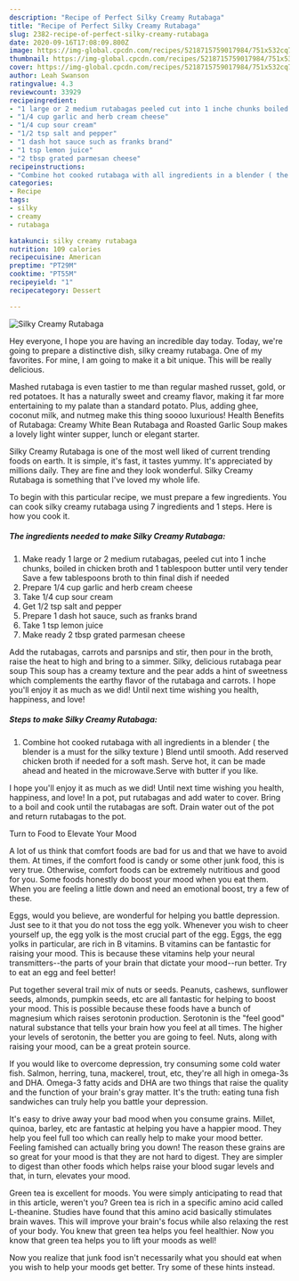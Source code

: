 ```yaml
---
description: "Recipe of Perfect Silky Creamy Rutabaga"
title: "Recipe of Perfect Silky Creamy Rutabaga"
slug: 2382-recipe-of-perfect-silky-creamy-rutabaga
date: 2020-09-16T17:08:09.800Z
image: https://img-global.cpcdn.com/recipes/5218715759017984/751x532cq70/silky-creamy-rutabaga-recipe-main-photo.jpg
thumbnail: https://img-global.cpcdn.com/recipes/5218715759017984/751x532cq70/silky-creamy-rutabaga-recipe-main-photo.jpg
cover: https://img-global.cpcdn.com/recipes/5218715759017984/751x532cq70/silky-creamy-rutabaga-recipe-main-photo.jpg
author: Leah Swanson
ratingvalue: 4.3
reviewcount: 33929
recipeingredient:
- "1 large or 2 medium rutabagas peeled cut into 1 inche chunks boiled in chicken broth and 1 tablespoon butter until very tender Save a few tablespoons broth to thin final dish if needed"
- "1/4 cup garlic and herb cream cheese"
- "1/4 cup sour cream"
- "1/2 tsp salt and pepper"
- "1 dash hot sauce such as franks brand"
- "1 tsp lemon juice"
- "2 tbsp grated parmesan cheese"
recipeinstructions:
- "Combine hot cooked rutabaga with all ingredients in a blender ( the blender is a must for the silky texture ) Blend until smooth.  Add reserved chicken broth if needed for a soft mash. Serve hot, it can be made ahead and heated in the microwave.Serve with butter if you like."
categories:
- Recipe
tags:
- silky
- creamy
- rutabaga

katakunci: silky creamy rutabaga 
nutrition: 109 calories
recipecuisine: American
preptime: "PT29M"
cooktime: "PT55M"
recipeyield: "1"
recipecategory: Dessert

---
```



![Silky Creamy Rutabaga](https://img-global.cpcdn.com/recipes/5218715759017984/751x532cq70/silky-creamy-rutabaga-recipe-main-photo.jpg)

Hey everyone, I hope you are having an incredible day today. Today, we're going to prepare a distinctive dish, silky creamy rutabaga. One of my favorites. For mine, I am going to make it a bit unique. This will be really delicious.

Mashed rutabaga is even tastier to me than regular mashed russet, gold, or red potatoes. It has a naturally sweet and creamy flavor, making it far more entertaining to my palate than a standard potato. Plus, adding ghee, coconut milk, and nutmeg make this thing soooo luxurious! Health Benefits of Rutabaga: Creamy White Bean Rutabaga and Roasted Garlic Soup makes a lovely light winter supper, lunch or elegant starter.

Silky Creamy Rutabaga is one of the most well liked of current trending foods on earth. It is simple, it's fast, it tastes yummy. It's appreciated by millions daily. They are fine and they look wonderful. Silky Creamy Rutabaga is something that I've loved my whole life.


To begin with this particular recipe, we must prepare a few ingredients. You can cook silky creamy rutabaga using 7 ingredients and 1 steps. Here is how you cook it.

<!--inarticleads1-->

##### The ingredients needed to make Silky Creamy Rutabaga:

1. Make ready 1 large or 2 medium rutabagas, peeled cut into 1 inche chunks, boiled in chicken broth and 1 tablespoon butter until very tender Save a few tablespoons broth to thin final dish if needed
1. Prepare 1/4 cup garlic and herb cream cheese
1. Take 1/4 cup sour cream
1. Get 1/2 tsp salt and pepper
1. Prepare 1 dash hot sauce, such as franks brand
1. Take 1 tsp lemon juice
1. Make ready 2 tbsp grated parmesan cheese


Add the rutabagas, carrots and parsnips and stir, then pour in the broth, raise the heat to high and bring to a simmer. Silky, delicious rutabaga pear soup This soup has a creamy texture and the pear adds a hint of sweetness which complements the earthy flavor of the rutabaga and carrots. I hope you&#39;ll enjoy it as much as we did! Until next time wishing you health, happiness, and love! 

<!--inarticleads2-->

##### Steps to make Silky Creamy Rutabaga:

1. Combine hot cooked rutabaga with all ingredients in a blender ( the blender is a must for the silky texture ) Blend until smooth.  Add reserved chicken broth if needed for a soft mash. Serve hot, it can be made ahead and heated in the microwave.Serve with butter if you like.


I hope you&#39;ll enjoy it as much as we did! Until next time wishing you health, happiness, and love! In a pot, put rutabagas and add water to cover. Bring to a boil and cook until the rutabagas are soft. Drain water out of the pot and return rutabagas to the pot. 

Turn to Food to Elevate Your Mood


A lot of us think that comfort foods are bad for us and that we have to avoid them. At times, if the comfort food is candy or some other junk food, this is very true. Otherwise, comfort foods can be extremely nutritious and good for you. Some foods honestly do boost your mood when you eat them. When you are feeling a little down and need an emotional boost, try a few of these.

Eggs, would you believe, are wonderful for helping you battle depression. Just see to it that you do not toss the egg yolk. Whenever you wish to cheer yourself up, the egg yolk is the most crucial part of the egg. Eggs, the egg yolks in particular, are rich in B vitamins. B vitamins can be fantastic for raising your mood. This is because these vitamins help your neural transmitters--the parts of your brain that dictate your mood--run better. Try to eat an egg and feel better!

Put together several trail mix of nuts or seeds. Peanuts, cashews, sunflower seeds, almonds, pumpkin seeds, etc are all fantastic for helping to boost your mood. This is possible because these foods have a bunch of magnesium which raises serotonin production. Serotonin is the "feel good" natural substance that tells your brain how you feel at all times. The higher your levels of serotonin, the better you are going to feel. Nuts, along with raising your mood, can be a great protein source.

If you would like to overcome depression, try consuming some cold water fish. Salmon, herring, tuna, mackerel, trout, etc, they're all high in omega-3s and DHA. Omega-3 fatty acids and DHA are two things that raise the quality and the function of your brain's gray matter. It's the truth: eating tuna fish sandwiches can truly help you battle your depression. 

It's easy to drive away your bad mood when you consume grains. Millet, quinoa, barley, etc are fantastic at helping you have a happier mood. They help you feel full too which can really help to make your mood better. Feeling famished can actually bring you down! The reason these grains are so great for your mood is that they are not hard to digest. They are simpler to digest than other foods which helps raise your blood sugar levels and that, in turn, elevates your mood.

Green tea is excellent for moods. You were simply anticipating to read that in this article, weren't you? Green tea is rich in a specific amino acid called L-theanine. Studies have found that this amino acid basically stimulates brain waves. This will improve your brain's focus while also relaxing the rest of your body. You knew that green tea helps you feel healthier. Now you know that green tea helps you to lift your moods as well!

Now you realize that junk food isn't necessarily what you should eat when you wish to help your moods get better. Try  some  of  these  hints  instead.

